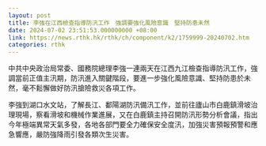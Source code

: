 ```yaml
---
layout: post
title: 李強在江西檢查指導防汛工作　強調要強化風險意識　堅持防患未然
date: 2024-07-02 23:51:53.000000000 +08:00
link: https://news.rthk.hk/rthk/ch/component/k2/1759999-20240702.htm
categories: rthk
---
```


中共中央政治局常委、國務院總理李強一連兩天在江西九江檢查指導防汛工作，強調當前正值主汛期，防汛進入關鍵階段，要進一步強化風險意識、堅持防患於未然，毫不鬆懈做好防汛搶險救災各項工作。

李強到湖口水文站，了解長江、鄱陽湖防汛備汛工作，並前往廬山市白鹿鎮滑坡治理現場，察看滑坡和機械作業進展，又在白鹿鎮主持召開防汛形勢分析會議，指出今年極端異常天氣多發，各地各部門要全力確保安全度汛，加強災害預報預警和應急響應，嚴防強降雨引發各類次生災害。
